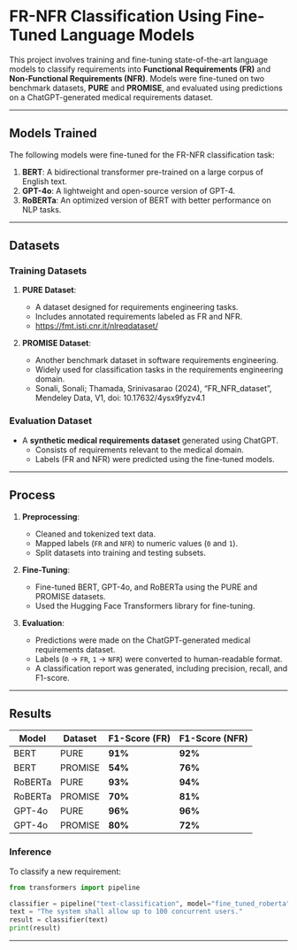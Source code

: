 # **FR-NFR Classification Using Fine-Tuned Language Models**

This project involves training and fine-tuning state-of-the-art language models to classify requirements into **Functional Requirements (FR)** and **Non-Functional Requirements (NFR)**. Models were fine-tuned on two benchmark datasets, **PURE** and **PROMISE**, and evaluated using predictions on a ChatGPT-generated medical requirements dataset.

---

## **Models Trained**
The following models were fine-tuned for the FR-NFR classification task:

1. **BERT**: A bidirectional transformer pre-trained on a large corpus of English text.
2. **GPT-4o**: A lightweight and open-source version of GPT-4.
3. **RoBERTa**: An optimized version of BERT with better performance on NLP tasks.

---

## **Datasets**
### **Training Datasets**
1. **PURE Dataset**:
   - A dataset designed for requirements engineering tasks.
   - Includes annotated requirements labeled as FR and NFR.
   - https://fmt.isti.cnr.it/nlreqdataset/

2. **PROMISE Dataset**:
   - Another benchmark dataset in software requirements engineering.
   - Widely used for classification tasks in the requirements engineering domain.
   - Sonali, Sonali; Thamada,  Srinivasarao (2024), “FR_NFR_dataset”, Mendeley Data, V1, doi: 10.17632/4ysx9fyzv4.1

### **Evaluation Dataset**
- A **synthetic medical requirements dataset** generated using ChatGPT.
  - Consists of requirements relevant to the medical domain.
  - Labels (FR and NFR) were predicted using the fine-tuned models.

---

## **Process**
1. **Preprocessing**:
   - Cleaned and tokenized text data.
   - Mapped labels (`FR` and `NFR`) to numeric values (`0` and `1`).
   - Split datasets into training and testing subsets.

2. **Fine-Tuning**:
   - Fine-tuned BERT, GPT-4o, and RoBERTa using the PURE and PROMISE datasets.
   - Used the Hugging Face Transformers library for fine-tuning.

3. **Evaluation**:
   - Predictions were made on the ChatGPT-generated medical requirements dataset.
   - Labels (`0` → `FR`, `1` → `NFR`) were converted to human-readable format.
   - A classification report was generated, including precision, recall, and F1-score.

---

## **Results**
| Model     | Dataset  | **F1-Score (FR)** | **F1-Score (NFR)** |
|-----------|----------|-------------------|--------------------|
| BERT      | PURE     | **91%**           | **92%**            |
| BERT      | PROMISE  | **54%**           | **76%**            |
| RoBERTa   | PURE     | **93%**           | **94%**            |
| RoBERTa   | PROMISE  | **70%**           | **81%**            |
| GPT-4o    | PURE     | **96%**           | **96%**            |
| GPT-4o    | PROMISE  | **80%**           | **72%**            |


### **Inference**
To classify a new requirement:
```python
from transformers import pipeline

classifier = pipeline("text-classification", model="fine_tuned_roberta", tokenizer="fine_tuned_roberta")
text = "The system shall allow up to 100 concurrent users."
result = classifier(text)
print(result)
```

---
